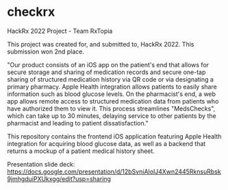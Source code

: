 # checkrx
HackRx 2022 Project - Team RxTopia

This project was created for, and submitted to, HackRx 2022. This submission won 2nd place. 

"Our product consists of an iOS app on the patient's end that allows for secure storage and sharing of medication records and secure one-tap sharing of structured medication history via QR code or via designating a primary pharmacy. Apple Health integration allows patients to easily share information such as blood glucose levels. On the pharmacist's end, a web app allows remote access to structured medication data from patients who have authorized them to view it. This process streamlines "MedsChecks", which can take up to 30 minutes, delaying service to other patients by the pharmacist and leading to patient dissatisfaction."

This repository contains the frontend iOS application featuring Apple Health integration for acquiring blood glucose data, as well as a backend that returns a mockup of a patient medical history sheet.

Presentation slide deck: https://docs.google.com/presentation/d/12bSvniAIolJ4Xwn2445RknsuRbsk9jmhgduiPXUkxgg/edit?usp=sharing
